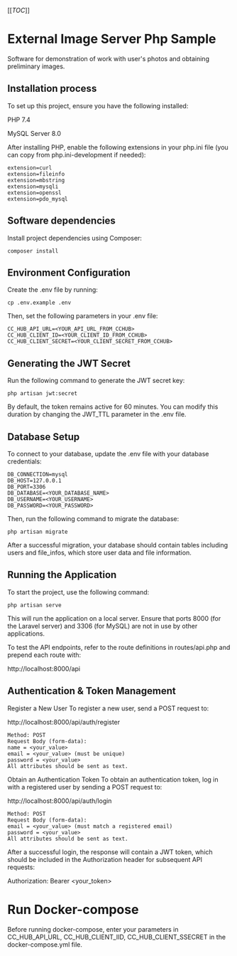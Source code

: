 [[_TOC_]]

# External Image Server Php Sample
Software for demonstration of work with user's photos and obtaining preliminary images.


## Installation process 
To set up this project, ensure you have the following installed:

PHP 7.4

MySQL Server 8.0

After installing PHP, enable the following extensions in your php.ini file (you can copy from php.ini-development if needed):

```
extension=curl
extension=fileinfo
extension=mbstring
extension=mysqli
extension=openssl
extension=pdo_mysql
```

## Software dependencies

Install project dependencies using Composer:

```
composer install
```


## Environment Configuration

Create the .env file by running:

```
cp .env.example .env
```

Then, set the following parameters in your .env file:

```
CC_HUB_API_URL=<YOUR_API_URL_FROM_CCHUB>
CC_HUB_CLIENT_ID=<YOUR_CLIENT_ID_FROM_CCHUB>
CC_HUB_CLIENT_SECRET=<YOUR_CLIENT_SECRET_FROM_CCHUB>
```


## Generating the JWT Secret

Run the following command to generate the JWT secret key:

```
php artisan jwt:secret
```

By default, the token remains active for 60 minutes. You can modify this duration by changing the JWT_TTL parameter in the .env file.


## Database Setup

To connect to your database, update the .env file with your database credentials:

```
DB_CONNECTION=mysql
DB_HOST=127.0.0.1
DB_PORT=3306
DB_DATABASE=<YOUR_DATABASE_NAME>
DB_USERNAME=<YOUR_USERNAME>
DB_PASSWORD=<YOUR_PASSWORD>
```

Then, run the following command to migrate the database:

```
php artisan migrate
```

After a successful migration, your database should contain tables including users and file_infos, which store user data and file information.


## Running the Application

To start the project, use the following command:

```
php artisan serve
```

This will run the application on a local server. Ensure that ports 8000 (for the Laravel server) and 3306 (for MySQL) are not in use by other applications.

To test the API endpoints, refer to the route definitions in routes/api.php and prepend each route with:

http://localhost:8000/api


## Authentication & Token Management

Register a New User
To register a new user, send a POST request to:

http://localhost:8000/api/auth/register

```
Method: POST
Request Body (form-data):
name = <your_value>
email = <your_value> (must be unique)
password = <your_value>
All attributes should be sent as text.
```

Obtain an Authentication Token
To obtain an authentication token, log in with a registered user by sending a POST request to:

http://localhost:8000/api/auth/login

```
Method: POST
Request Body (form-data):
email = <your_value> (must match a registered email)
password = <your_value>
All attributes should be sent as text.
```

After a successful login, the response will contain a JWT token, which should be included in the Authorization header for subsequent API requests:

Authorization: Bearer <your_token>

# Run Docker-compose

Before running docker-compose, enter your parameters in CC_HUB_API_URL, CC_HUB_CLIENT_IID, CC_HUB_CLIENT_SSECRET in the docker-compose.yml file.
